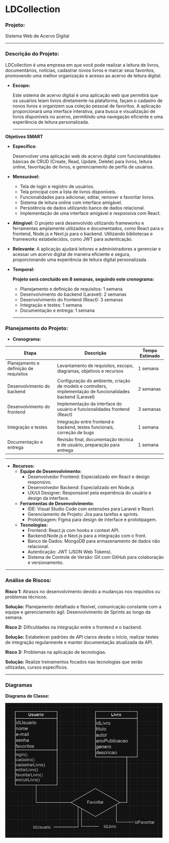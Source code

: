 # LDCollection

### **Projeto:**

Sistema Web de Acervo Digital

<hr>

### **Descrição do Projeto:**

LDCollection é uma empresa em que você pode realizar a leitura de livros, documentários, notícias, cadastrar novos livros e marcar seus favoritos, promovendo uma melhor organização e acesso ao acervo de leitura digital.

- **Escopo:**
    
    Este sistema de acervo digital é uma aplicação web que permitirá que os usuários leiam livros diretamente na plataforma, façam o cadastro de novos livros e organizem sua coleção pessoal de favoritos. A aplicação proporcionará uma interface interativa, para busca e visualização de livros disponíveis no acervo, permitindo uma navegação eficiente e uma experiência de leitura personalizada.
    
    <hr>

**Objetivos SMART**

- **Específico**:
    
    Desenvolver uma aplicação web de acervo digital com funcionalidades básicas de CRUD (Create, Read, Update, Delete) para livros, leitura online, favoritação de livros, e gerenciamento de perfis de usuários.
    
- **Mensurável:**
    - Tela de login e registro de usuários.
    - Tela principal com a lista de livros disponíveis.
    - Funcionalidades para adicionar, editar, remover e favoritar livros.
    - Sistema de leitura online com interface amigável.
    - Persistência de dados utilizando banco de dados relacional.
    - Implementação de uma interface amigável e responsiva com React.
- **Atingível:**
O projeto será desenvolvido utilizando frameworks e ferramentas amplamente utilizados e documentados, como React para o frontend, Node.js e Next.js para o backend. Utilizando bibliotecas e frameworks estabelecidos, como JWT para autenticação.
- **Relevante**:
A aplicação ajudará leitores e administradores a gerenciar e acessar um acervo digital de maneira eficiente e segura, proporcionando uma experiência de leitura digital personalizada.
- **Temporal:**
    
    **Projeto será concluído em 8 semanas, seguindo este cronograma:**
    
    - Planejamento e definição de requisitos: 1 semana
    - Desenvolvimento do backend (Laravel): 2 semanas
    - Desenvolvimento do frontend (React): 3 semanas
    - Integração e testes: 1 semana
    - Documentação e entrega: 1 semana

    <hr>

### **Planejamento do Projeto:**

- **Cronograma:**

| Etapa | Descrição | Tempo Estimado |
| --- | --- | --- |
| Planejamento e definição de requisitos | Levantamento de requisitos, escopo, diagramas, objetivos e recursos | 1 semana |
| Desenvolvimento do backend | Configuração do ambiente, criação de models e controllers, implementação de funcionalidades backend (Laravel) | 2 semanas |
| Desenvolvimento do frontend | Implementação da interface do usuário e funcionalidades frontend (React) | 3 semanas |
| Integração e testes | Integração entre frontend e backend, testes funcionais, correção de bugs | 1 semana |
| Documentação e entrega | Revisão final, documentação técnica e de usuário, preparação para entrega | 1 semana |

<hr>

- **Recursos:**
    - **Equipe de Desenvolvimento:**
        - Desenvolvedor Frontend: Especializado em React e design responsivo.
        - Desenvolvedor Backend: Especializado em Node.js
        - UX/UI Designer: Responsável pela experiência do usuário e design da interface.
    - **Ferramentas de Desenvolvimento:**
        - IDE: Visual Studio Code com extensões para Laravel e React.
        - Gerenciamento de Projeto: Jira para tarefas e sprints.
        - Prototipagem: Figma para design de interface e prototipagem.
    - **Tecnologias:**
        - Frontend: React.js com hooks e context API.
        - Backend:Node.js e Next.js para a integração com o front.
        - Banco de Dados: MongoDB para armazenamento de dados não relacional.
        - Autenticação: JWT (JSON Web Tokens).
        - Sistema de Controle de Versão: Git com GitHub para colaboração e versionamento.

<hr>

### **Análise de Riscos:**

**Risco 1:** Atrasos no desenvolvimento devido a mudanças nos requisitos ou problemas técnicos.

**Solução:** Planejamento detalhado e flexível, comunicação constante com a equipe e gerenciamento ágil. Desenvolvimento de Sprints ao longo da semana.

**Risco 2:** Dificuldades na integração entre o frontend e o backend.

**Solução:** Estabelecer padrões de API claros desde o início, realizar testes de integração regularmente e manter documentação atualizada da API.

**Risco 3:** Problemas na aplicação de tecnologias.

**Solução:** Realize treinamentos focados nas tecnologias que serão utilizadas, cursos específicos.

<hr>

### **Diagramas**

**Diagrama de Classe:**

<img src="diagramas/diagramaClasse.png" alt="Diagrama" width="500"/>